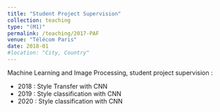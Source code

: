 ```yaml
---
title: "Student Project Supervision"
collection: teaching
type: "(M1)"
permalink: /teaching/2017-PAF
venue: "Télécom Paris"
date: 2018-01
#location: "City, Country"
---
```


Machine Learning and Image Processing, student project supervision :
* 2018 : Style Transfer with CNN
* 2019 : Style classification with CNN
* 2020 : Style classification with CNN
